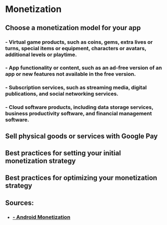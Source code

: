 # Monetization
## Choose a monetization model for your app
### - Virtual game products, such as coins, gems, extra lives or turns, special items or equipment, characters or avatars, additional levels or playtime.
### - App functionality or content, such as an ad-free version of an app or new features not available in the free version.
### - Subscription services, such as streaming media, digital publications, and social networking services.
### - Cloud software products, including data storage services, business productivity software, and financial management software.
## Sell physical goods or services with Google Pay
## Best practices for setting your initial monetization strategy 
## Best practices for optimizing your monetization strategy

## Sources:



- ### [- Android Monetization ](https://developer.android.com/distribute/best-practices/earn/monetization-options)